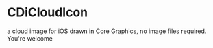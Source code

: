 CDiCloudIcon
============

a cloud image for iOS drawn in Core Graphics, no image files required. You're welcome